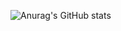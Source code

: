 <!-- ### Hi there 👋 -->

![Anurag's GitHub stats](https://github-readme-stats.vercel.app/api?username=donggi-lee-bit&show_icons=true&theme=radical)


<!--
**donggi-lee-bit/donggi-lee-bit** is a ✨ _special_ ✨ repository because its `README.md` (this file) appears on your GitHub profile.

Here are some ideas to get you started:

- 🔭 I’m currently working on ...
- 🌱 I’m currently learning ...
- 👯 I’m looking to collaborate on ...
- 🤔 I’m looking for help with ...
- 💬 Ask me about ...
- 📫 How to reach me: ...
- 😄 Pronouns: ...
- ⚡ Fun fact: ...
-->
